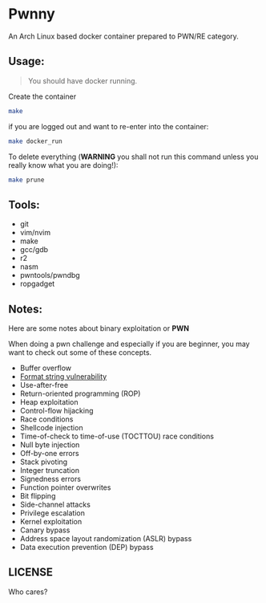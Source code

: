 # Pwnny

An Arch Linux based docker container prepared to PWN/RE category.

## Usage:

> You should have docker running.

Create the container

```bash
make
```

if you are logged out and want to re-enter into the container:

```bash
make docker_run
```

To delete everything (**WARNING** you shall not run this command unless you really know what you are doing!):

```bash
make prune
```

## Tools:

- git
- vim/nvim
- make
- gcc/gdb
- r2
- nasm
- pwntools/pwndbg
- ropgadget

## Notes:

Here are some notes about binary exploitation or **PWN**

When doing a pwn challenge and especially if you are beginner, you may want to check out some of these concepts.

- Buffer overflow
- [Format string vulnerability](https://ctf101.org/binary-exploitation/what-is-a-format-string-vulnerability/)
- Use-after-free
- Return-oriented programming (ROP)
- Heap exploitation
- Control-flow hijacking
- Race conditions
- Shellcode injection
- Time-of-check to time-of-use (TOCTTOU) race conditions
- Null byte injection
- Off-by-one errors
- Stack pivoting
- Integer truncation
- Signedness errors
- Function pointer overwrites
- Bit flipping
- Side-channel attacks
- Privilege escalation
- Kernel exploitation
- Canary bypass
- Address space layout randomization (ASLR) bypass
- Data execution prevention (DEP) bypass

## LICENSE

Who cares?
